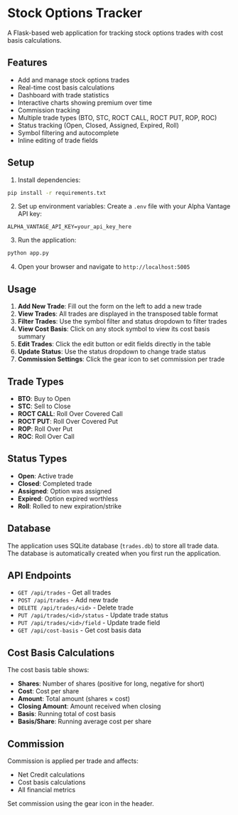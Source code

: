 # Stock Options Tracker

A Flask-based web application for tracking stock options trades with cost basis calculations.

## Features

- Add and manage stock options trades
- Real-time cost basis calculations
- Dashboard with trade statistics
- Interactive charts showing premium over time
- Commission tracking
- Multiple trade types (BTO, STC, ROCT CALL, ROCT PUT, ROP, ROC)
- Status tracking (Open, Closed, Assigned, Expired, Roll)
- Symbol filtering and autocomplete
- Inline editing of trade fields

## Setup

1. Install dependencies:
```bash
pip install -r requirements.txt
```

2. Set up environment variables:
Create a `.env` file with your Alpha Vantage API key:
```
ALPHA_VANTAGE_API_KEY=your_api_key_here
```

3. Run the application:
```bash
python app.py
```

4. Open your browser and navigate to `http://localhost:5005`

## Usage

1. **Add New Trade**: Fill out the form on the left to add a new trade
2. **View Trades**: All trades are displayed in the transposed table format
3. **Filter Trades**: Use the symbol filter and status dropdown to filter trades
4. **View Cost Basis**: Click on any stock symbol to view its cost basis summary
5. **Edit Trades**: Click the edit button or edit fields directly in the table
6. **Update Status**: Use the status dropdown to change trade status
7. **Commission Settings**: Click the gear icon to set commission per trade

## Trade Types

- **BTO**: Buy to Open
- **STC**: Sell to Close  
- **ROCT CALL**: Roll Over Covered Call
- **ROCT PUT**: Roll Over Covered Put
- **ROP**: Roll Over Put
- **ROC**: Roll Over Call

## Status Types

- **Open**: Active trade
- **Closed**: Completed trade
- **Assigned**: Option was assigned
- **Expired**: Option expired worthless
- **Roll**: Rolled to new expiration/strike

## Database

The application uses SQLite database (`trades.db`) to store all trade data. The database is automatically created when you first run the application.

## API Endpoints

- `GET /api/trades` - Get all trades
- `POST /api/trades` - Add new trade
- `DELETE /api/trades/<id>` - Delete trade
- `PUT /api/trades/<id>/status` - Update trade status
- `PUT /api/trades/<id>/field` - Update trade field
- `GET /api/cost-basis` - Get cost basis data

## Cost Basis Calculations

The cost basis table shows:
- **Shares**: Number of shares (positive for long, negative for short)
- **Cost**: Cost per share
- **Amount**: Total amount (shares × cost)
- **Closing Amount**: Amount received when closing
- **Basis**: Running total of cost basis
- **Basis/Share**: Running average cost per share

## Commission

Commission is applied per trade and affects:
- Net Credit calculations
- Cost basis calculations
- All financial metrics

Set commission using the gear icon in the header.
